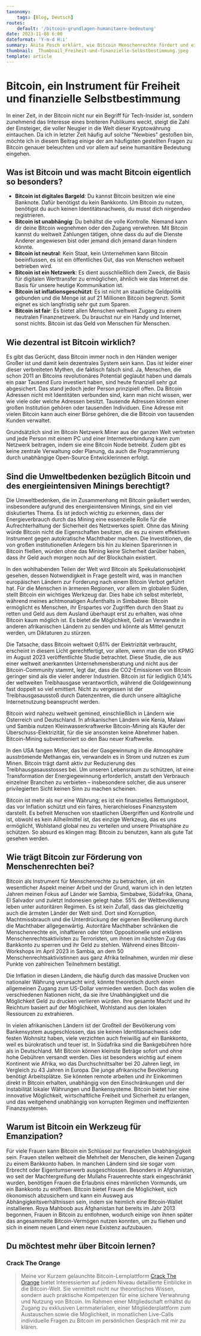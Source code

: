 ```yaml
---
taxonomy:
    tags: [Blog, Deutsch]
routes:
    default: '/bitcoin-grundlagen-humanitaere-bedeutung'
date: 2023-11-08 6:00
dateformat: 'Y-m-d H:i'
summary: Anita Posch erklärt, wie Bitcoin Menschenrechte fördert und ein wichtiges Werkzeug für Menschen in autoritären Regimen bietet.
thumbnail: _Thumbnail_Freiheit-und-finanzielle-Selbstbestimmung.jpeg
template: article 
---
```


# Bitcoin, ein Instrument für Freiheit und finanzielle Selbstbestimmung
In einer Zeit, in der Bitcoin nicht nur ein Begriff für Tech-Insider ist, sondern zunehmend das Interesse eines breiteren Publikums weckt, steigt die Zahl der Einsteiger, die voller Neugier in die Welt dieser Kryptowährung eintauchen. Da ich in letzter Zeit häufig auf solche "Newbies" gestoßen bin, möchte ich in diesem Beitrag einige der am häufigsten gestellten Fragen zu Bitcoin genauer beleuchten und vor allem auf seine humanitäre Bedeutung eingehen.

## Was ist Bitcoin und was macht Bitcoin eigentlich so besonders?
 
* **Bitcoin ist digitales Bargeld**: Du kannst Bitcoin besitzen wie eine Banknote. Dafür benötigst du kein Bankkonto. Um Bitcoin zu nutzen, benötigst du auch keinen Identitätsnachweis, du musst dich nirgendwo registrieren. 
* **Bitcoin ist unabhängig**: Du behältst die volle Kontrolle. Niemand kann dir deine Bitcoin wegnehmen oder den Zugang verwehren. Mit Bitcoin kannst du weltweit Zahlungen tätigen, ohne dass du auf die Dienste Anderer angewiesen bist oder jemand dich jemand daran hindern könnte.
* **Bitcoin ist neutral**: Kein Staat, kein Unternehmen kann Bitcoin beeinflussen, es ist ein öffentliches Gut, das von Menschen weltweit betrieben wird.
* **Bitcoin ist ein Netzwerk**: Es dient ausschließlich dem Zweck, die Basis für digitalen Werttransfer zu ermöglichen, ähnlich wie das Internet die Basis für unsere heutige Kommunikation ist.
* **Bitcoin ist inflationsgeschützt**: Es ist nicht an staatliche Geldpolitik gebunden und die Menge ist auf 21 Millionen Bitcoin begrenzt. Somit eignet es sich langfristig sehr gut zum Sparen.
* **Bitcoin ist fair**: Es bietet allen Menschen weltweit Zugang zu einem neutralen Finanznetzwerk. Du brauchst nur ein Handy und Internet, sonst nichts. Bitcoin ist das Geld von Menschen für Menschen.

## Wie dezentral ist Bitcoin wirklich?
Es gibt das Gerücht, dass Bitcoin immer noch in den Händen weniger Großer ist und damit kein dezentrales System sein kann. Das ist leider einer dieser verbreiteten Mythen, die faktisch falsch sind. Ja, Menschen, die schon 2011 an Bitcoins revolutionäres Potential geglaubt haben und damals ein paar Tausend Euro investiert haben, sind heute finanziell sehr gut abgesichert. Das stand jedoch jeder Person prinzipiell offen. Da Bitcoin Adressen nicht mit Identitäten verbunden sind, kann man nicht wissen, wer wie viele oder welche Adressen besitzt. Tausende Adressen können einer großen Institution gehören oder tausenden Individuen. Eine Adresse mit vielen Bitcoin kann auch einer Börse gehören, die die Bitcoin von tausenden Kunden verwaltet. 

Grundsätzlich sind im Bitcoin Netzwerk Miner aus der ganzen Welt vertreten und jede Person mit einem PC und einer Internetverbindung kann zum Netzwerk beitragen, indem sie eine Bitcoin Node betreibt. Zudem gibt es keine zentrale Verwaltung oder Planung, da auch die Programmierung durch unabhängige Open-Source Entwicklerinnen erfolgt. 

## Sind die Umweltbedenken bezüglich Bitcoin und des energieintensiven Minings berechtigt?
Die Umweltbedenken, die im Zusammenhang mit Bitcoin geäußert werden, insbesondere aufgrund des energieintensiven Minings, sind ein viel diskutiertes Thema. Es ist jedoch wichtig zu erkennen, dass der Energieverbrauch durch das Mining eine essenzielle Rolle für die Aufrechterhaltung der Sicherheit des Netzwerkes spielt. Ohne das Mining würde Bitcoin nicht die Eigenschaften besitzen, die es zu einem effektiven Instrument gegen autokratische Machthaber machen. Die Investitionen, die von großen institutionellen Anlegern bis hin zu kleinen Sparerinnen in Bitcoin fließen, würden ohne das Mining keine Sicherheit darüber haben, dass ihr Geld auch morgen noch auf der Blockchain existiert.

In den wohlhabenden Teilen der Welt wird Bitcoin als Spekulationsobjekt gesehen, dessen Notwendigkeit in Frage gestellt wird, was in manchen europäischen Ländern zur Forderung nach einem Bitcoin Verbot geführt hat. Für die Menschen in ärmeren Regionen, vor allem im globalen Süden, stellt Bitcoin ein wichtiges Werkzeug dar. Dies habe ich selbst miterlebt,  während meines achtmonatigen Aufenthalts in Simbabwe: Bitcoin ermöglicht es Menschen, ihr Erspartes vor Zugriffen durch den Staat zu retten und Geld aus dem Ausland überhaupt erst zu erhalten, was ohne Bitcoin kaum möglich ist. Es bietet die Möglichkeit, Geld an Verwandte in anderen afrikanischen Ländern zu senden und könnte als Mittel genutzt werden, um Diktaturen zu stürzen.

Die Tatsache, dass Bitcoin weltweit 0,61% der Elektrizität verbraucht, erscheint in diesem Licht gerechtfertigt, vor allem, wenn man die von KPMG im August 2023 veröffentlichte Studie betrachtet. Diese Studie, die aus einer weltweit anerkannten Unternehmensberatung und nicht aus der Bitcoin-Community stammt, legt dar, dass die CO2-Emissionen von Bitcoin geringer sind als die vieler anderer Industrien. Bitcoin ist für lediglich 0,14% der weltweiten Treibhausgase verantwortlich, während die Goldgewinnung fast doppelt so viel emittiert. Nicht zu vergessen ist der Treibhausgasausstoß durch Datenzentren, die durch unsere alltägliche Internetnutzung beansprucht werden.

Bitcoin wird nahezu weltweit gemined, einschließlich in Ländern wie Österreich und Deutschland. In afrikanischen Ländern wie Kenia, Malawi und Sambia nutzen Kleinwasserkraftwerke Bitcoin-Mining als Käufer der Überschuss-Elektrizität, für die sie ansonsten keine Abnehmer haben. Bitcoin-Mining subventioniert so den Bau neuer Kraftwerke. 

In den USA fangen Miner, das bei der Gasgewinnung in die Atmosphäre ausströmende Methangas ein, verwandeln es in Strom und nutzen es zum Minen. Bitcoin trägt damit aktiv zur Reduzierung des Treibhausgasausstosses bei. Um unseren Lebensraum zu schützen, ist eine Transformation der Energiegewinnung erforderlich, anstatt den Verbrauch einzelner Branchen zu verbieten – insbesondere solcher, die aus unserer privilegierten Sicht keinen Sinn zu machen scheinen.

Bitcoin ist mehr als nur eine Währung; es ist ein finanzielles Rettungsboot, das vor Inflation schützt und ein faires, hierarchieloses Finanzsystem darstellt. Es befreit Menschen von staatlichen Übergriffen und Kontrolle und ist, obwohl es kein Allheilmittel ist, das einzige Werkzeug, das es uns ermöglicht, Wohlstand global neu zu verteilen und unsere Privatsphäre zu schützen. So absurd es klingen mag: Bitcoin zu benutzen, kann als gute Tat gesehen werden.

## Wie trägt Bitcoin zur Förderung von Menschenrechten bei?
Bitcoin als Instrument für Menschenrechte zu betrachten, ist ein wesentlicher Aspekt meiner Arbeit und der Grund, warum ich in den letzten Jahren meinen Fokus auf Länder wie Sambia, Simbabwe, Südafrika, Ghana, El Salvador und zuletzt Indonesien gelegt habe. 55% der Weltbevölkerung leben unter autoritären Regimen. Es ist kein Zufall, dass das gleichzeitig auch die ärmsten Länder der Welt sind. Dort sind Korruption, Machtmissbrauch und die Unterdrückung der eigenen Bevölkerung durch die Machthaber allgegenwärtig. Autoritäre Machthaber schränken die Menschenrechte ein, inhaftieren oder töten Oppositionelle und erklären Menschenrechtsaktivisten zu Terroristen, um ihnen im nächsten Zug das Bankkonto zu sperren und ihr Geld zu stehlen. Während eines Bitcoin-Workshops im April 2023 in Sambia, an dem 50 Menschenrechtsaktivistinnen aus ganz Afrika teilnahmen, wurden mir diese Punkte von zahlreichen Teilnehmern bestätigt.

Die Inflation in diesen Ländern, die häufig durch das massive Drucken von nationaler Währung verursacht wird, könnte theoretisch durch einen allgemeinen Zugang zum US-Dollar vermieden werden. Doch das wollen die verschiedenen Nationen nicht, da sie ihre Unabhängigkeit und die Möglichkeit Geld zu drucken verlieren würden. Ihre gesamte Macht und ihr Reichtum basiert auf der Möglichkeit, Wohlstand aus den lokalen Ressourcen zu extrahieren. 

In vielen afrikanischen Ländern ist der Großteil der Bevölkerung vom Bankensystem ausgeschlossen, das sie keinen Identitäsnachweis oder festen Wohnsitz haben, viele verzichten auch freiwillig auf ein Bankkonto, weil es bürokratisch und teuer ist. In Südafrika sind die Bankgebühren höre als in Deutschland. Mit Bitcoin können kleinste Beträge sofort und ohne hohe Gebühren versandt werden. Dies ist besonders wichtig auf einem Kontinent wie Afrika, wo das Durchschnittsalter bei 20 Jahren liegt, im Vergleich zu 43 Jahren in Europa. Die junge afrikanische Bevölkerung benötigt Arbeitsplätze. Sie könnten remote arbeiten und ihr Einkommen direkt in Bitcoin erhalten, unabhängig von den Einschränkungen und der Instabilität lokaler Währungen und Bankensysteme. Bitcoin bietet hier eine innovative Möglichkeit, wirtschaftliche Freiheit und Sicherheit zu erlangen, und das weitgehend unabhängig von korrupten Regimen und ineffizienten Finanzsystemen.

## Warum ist Bitcoin ein Werkzeug für Emanzipation?
Für viele Frauen kann Bitcoin ein Schlüssel zur finanziellen Unabhängigkeit sein. Frauen stellen weltweit die Mehrheit der Menschen, die keinen Zugang zu einem Bankkonto haben. In manchen Ländern sind sie sogar vom Erbrecht oder Eigentumserwerb ausgeschlossen.  Besonders in Afghanistan, wo seit der Machtergreifung der Mullahs Frauenrechte stark eingeschränkt wurden, benötigen Frauen die Erlaubnis eines männlichen Vormunds, um ein Bankkonto zu eröffnen. Bitcoin bietet Frauen die Möglichkeit, sich ökonomisch abzusichern und kann ein Ausweg aus Abhängigkeitsverhältnissen sein, indem sie heimlich eine Bitcoin-Wallet installieren. Roya Mahboob aus Afghanistan hat bereits im Jahr 2013 begonnen, Frauen in Bitcoin zu entlohnen, wodurch einige von ihnen später das angesammelte Bitcoin-Vermögen nutzen konnten, um zu fliehen und sich in einem neuen Land einen neue Existenz aufzubauen.

## Du möchtest mehr über Bitcoin lernen? 

### Crack The Orange

> Meine vor Kurzem gelaunchte Bitcoin-Lernplattform [Crack The Orange](https://cracktheorange.com) bietet Interessierten auf jedem Niveau detaillierte Einblicke in die Bitcoin-Welt. Sie vermittelt nicht nur theoretisches Wissen, sondern auch praktische Kompetenzen für eine sichere Verwahrung und Nutzung von Bitcoin. Im Rahmen einer Mitgliedschaft erhältst du Zugang zu exklusiven Lernmaterialien, einer Mitgliederplattform zum Austauschen sowie die Möglichkeit, in monatlichen Live-Calls individuelle Fragen zu Bitcoin im persönlichen Gespräch mit mir zu klären.
